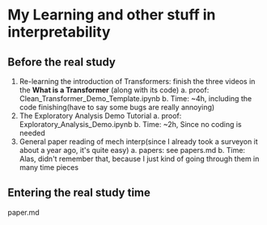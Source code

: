 # My Learning and other stuff in interpretability
## Before the real study
1. Re-learning the introduction of Transformers: finish the three videos in the **What is a Transformer** (along with its code)
    a. proof: Clean_Transformer_Demo_Template.ipynb
    b. Time: ~4h, including the code finishing(have to say some bugs are really annoying)
2. The Exploratory Analysis Demo Tutorial
    a. proof: Exploratory_Analysis_Demo.ipynb
    b. Time: ~2h, Since no coding is needed
3. General paper reading of mech interp(since I already took a surveyon it about a year ago, it's quite easy)
    a. papers: see papers.md
    b. Time: Alas, didn't remember that, because I just kind of going through them in many time pieces

## Entering the real study time
paper.md
